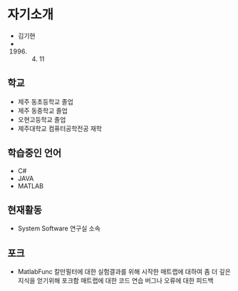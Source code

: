 ﻿# 자기소개

- 김기현
- 1996. 4. 11



## 학교

- 제주 동초등학교 졸업
- 제주 동중학교 졸업
- 오현고등학교 졸업
- 제주대학교 컴퓨터공학전공 재학



## 학습중인 언어

- C#
- JAVA
- MATLAB



## 현재활동

- System Software 연구실 소속


## 포크
- MatlabFunc
  칼만필터에 대한 실험결과를 위해 시작한 매트랩에 대하여 좀 더 깊은 지식을 얻기위해 포크함
  매트랩에 대한 코드 연습
  버그나 오류에 대한 피드백
